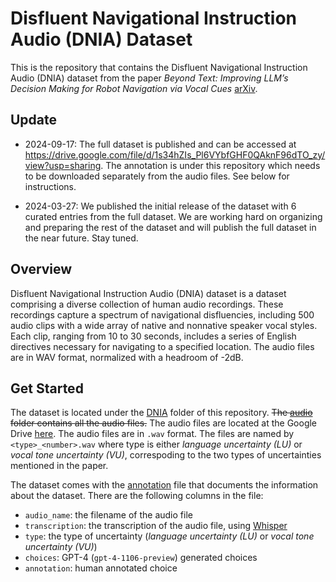 # Disfluent Navigational Instruction Audio (DNIA) Dataset

This is the repository that contains the Disfluent Navigational Instruction Audio (DNIA) dataset from the paper _Beyond Text: Improving LLM’s Decision Making for Robot Navigation via Vocal Cues_ [arXiv](https://arxiv.org/abs/2402.03494).

## Update

* 2024-09-17: The full dataset is published and can be accessed at <https://drive.google.com/file/d/1s34hZIs_Pl6VYbfGHF0QAknF96dTO_zy/view?usp=sharing>. The annotation is under this repository which needs to be downloaded separately from the audio files. See below for instructions.

* 2024-03-27: We published the initial release of the dataset with 6 curated entries from the full dataset. We are working hard on organizing and preparing the rest of the dataset and will publish the full dataset in the near future. Stay tuned.

## Overview

Disfluent Navigational Instruction Audio (DNIA) dataset is a dataset comprising a diverse collection of human
audio recordings. These recordings capture a spectrum of
navigational disfluencies, including 500 audio clips with a wide array of native and nonnative speaker vocal styles. Each clip, ranging from 10 to
30 seconds, includes a series of English directives necessary for navigating to a specified location. The audio files
are in WAV format, normalized with a headroom of -2dB.

## Get Started

The dataset is located under the [DNIA](./DNIA/) folder of this repository. ~~The [audio](./DNIA/audio/) folder contains all the audio files.~~ The audio files are located at the Google Drive [here](https://drive.google.com/file/d/1s34hZIs_Pl6VYbfGHF0QAknF96dTO_zy/view?usp=sharing). The audio files are in `.wav` format. The files are named by `<type>_<number>.wav` where type is either _language uncertainty (LU)_ or _vocal tone uncertainty (VU)_, correspoding to the two types of uncertainties mentioned in the paper.

The dataset comes with the [annotation](./DNIA/annotation.csv) file that documents the information about the dataset. There are the following columns in the file:

* `audio_name`: the filename of the audio file
* `transcription`: the transcription of the audio file, using [Whisper](https://arxiv.org/abs/2212.04356)
* `type`: the type of uncertainty (_language uncertainty (LU)_ or _vocal tone uncertainty (VU)_)
* `choices`: GPT-4 (`gpt-4-1106-preview`) generated choices
* `annotation`: human annotated choice
